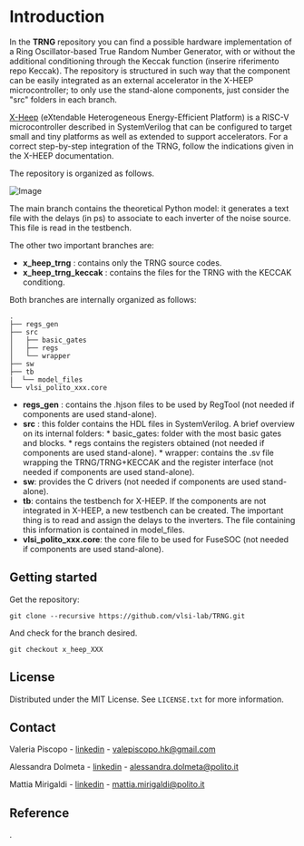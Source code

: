 # Introduction

In the **TRNG** repository you can find a possible hardware implementation of a Ring Oscillator-based True Random Number Generator, with or without the additional conditioning through the Keccak function (inserire riferimento repo Keccak). The repository is structured in such way that the component can be easily integrated as an external accelerator in the X-HEEP microcontroller; to only use the stand-alone components, just consider the "src" folders in each branch.

[X-Heep](https://github.com/esl-epfl/x-heep.git) (eXtendable Heterogeneous Energy-Efficient Platform) is a RISC-V microcontroller described in SystemVerilog that can be configured to target small and tiny platforms as well as extended to support accelerators. For a correct step-by-step integration of the TRNG, follow the indications given in the X-HEEP documentation.

The repository is organized as follows. 

![Image](https://github.com/vlsi-lab/TRNG/blob/main/repo.png)

The main branch contains the theoretical Python model: it generates a text file with the delays (in ps) to associate to each inverter of the noise source. This file is read in the testbench.

The other two important branches are:
* **x_heep_trng** : contains only the TRNG source codes.
* **x_heep_trng_keccak** : contains the files for the TRNG with the KECCAK conditiong.

Both branches are internally organized as follows:

    .
    ├── regs_gen
    ├── src
    │   ├── basic_gates
    │   ├── regs
    │   └── wrapper
    ├── sw
    ├── tb
    |  └── model_files
    └── vlsi_polito_xxx.core

* **regs_gen** : contains the .hjson files to be used by RegTool (not needed if components are used stand-alone).
* **src** : this folder contains the HDL files in SystemVerilog. A brief overview on its internal folders:
        * basic_gates: folder with the most basic gates and blocks.
        * regs contains the registers obtained (not needed if components are used stand-alone).
        * wrapper: contains the .sv file wrapping the TRNG/TRNG+KECCAK and the register interface (not needed if components are used stand-alone).
* **sw**: provides the C drivers (not needed if components are used stand-alone).
* **tb**: contains the testbench for X-HEEP. If the components are not integrated in X-HEEP, a new testbench can be created. The important thing is to read and assign           the delays to the inverters. The file containing this information is contained in model_files.
* **vlsi_polito_xxx.core**: the core file to be used for FuseSOC (not needed if components are used stand-alone).

## Getting started
Get the repository:
```
git clone --recursive https://github.com/vlsi-lab/TRNG.git
```
And check for the branch desired.
```
git checkout x_heep_XXX
```

<!-- LICENSE -->
## License
Distributed under the MIT License.
See `LICENSE.txt` for more information.



<!-- CONTACT -->
## Contact
Valeria Piscopo - [linkedin](https://www.linkedin.com/in/valeria-piscopo-4aa88b256) - valepiscopo.hk@gmail.com

Alessandra Dolmeta - [linkedin](https://www.linkedin.com/in/alessandra-dolmeta-4884301a3/) - alessandra.dolmeta@polito.it

Mattia Mirigaldi -  [linkedin](https://www.linkedin.com/in/mattia-mirigaldi-8109b9201/) - mattia.mirigaldi@polito.it

## Reference
.


